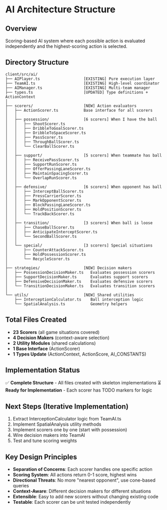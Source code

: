 # AI Architecture Structure

## Overview
Scoring-based AI system where each possible action is evaluated independently and the highest-scoring action is selected.

## Directory Structure

```
client/src/ai/
├── AIPlayer.ts                   [EXISTING] Pure execution layer
├── TeamAI.ts                     [EXISTING] High-level coordinator
├── AIManager.ts                  [EXISTING] Multi-team manager
├── types.ts                      [UPDATED] Type definitions + ActionContext
│
├── scorers/                      [NEW] Action evaluators
│   ├── ActionScorer.ts           Base interface for all scorers
│   │
│   ├── possession/               [6 scorers] When I have the ball
│   │   ├── ShootScorer.ts
│   │   ├── DribbleToGoalScorer.ts
│   │   ├── DribbleToSpaceScorer.ts
│   │   ├── PassScorer.ts
│   │   ├── ThroughBallScorer.ts
│   │   └── ClearBallScorer.ts
│   │
│   ├── support/                  [5 scorers] When teammate has ball
│   │   ├── ReceivePassScorer.ts
│   │   ├── SupportRunScorer.ts
│   │   ├── OfferPassingLaneScorer.ts
│   │   ├── MaintainSpacingScorer.ts
│   │   └── OverlapRunScorer.ts
│   │
│   ├── defensive/                [6 scorers] When opponent has ball
│   │   ├── InterceptBallScorer.ts
│   │   ├── PressCarrierScorer.ts
│   │   ├── MarkOpponentScorer.ts
│   │   ├── BlockPassingLaneScorer.ts
│   │   ├── HoldPositionScorer.ts
│   │   └── TrackBackScorer.ts
│   │
│   ├── transition/               [3 scorers] When ball is loose
│   │   ├── ChaseBallScorer.ts
│   │   ├── AnticipateInterceptScorer.ts
│   │   └── SecondBallScorer.ts
│   │
│   └── special/                  [3 scorers] Special situations
│       ├── CounterAttackScorer.ts
│       ├── HoldPossessionScorer.ts
│       └── RecycleScorer.ts
│
├── strategies/                   [NEW] Decision makers
│   ├── PossessionDecisionMaker.ts   Evaluates possession scorers
│   ├── SupportDecisionMaker.ts      Evaluates support scorers
│   ├── DefensiveDecisionMaker.ts    Evaluates defensive scorers
│   └── TransitionDecisionMaker.ts   Evaluates transition scorers
│
└── utils/                        [NEW] Shared utilities
    ├── InterceptionCalculator.ts    Ball interception logic
    └── SpatialAnalysis.ts           Geometry helpers
```

## Total Files Created
- **23 Scorers** (all game situations covered)
- **4 Decision Makers** (context-aware selection)
- **2 Utility Modules** (shared calculations)
- **1 Base Interface** (ActionScorer)
- **1 Types Update** (ActionContext, ActionScore, AI_CONSTANTS)

## Implementation Status
✅ **Complete Structure** - All files created with skeleton implementations
⏳ **Ready for Implementation** - Each scorer has TODO markers for logic

## Next Steps (Iterative Implementation)
1. Extract InterceptionCalculator logic from TeamAI.ts
2. Implement SpatialAnalysis utility methods
3. Implement scorers one by one (start with possession)
4. Wire decision makers into TeamAI
5. Test and tune scoring weights

## Key Design Principles
- **Separation of Concerns**: Each scorer handles one specific action
- **Scoring System**: All actions return 0-1 score, highest wins
- **Directional Threats**: No more "nearest opponent", use cone-based queries
- **Context-Aware**: Different decision makers for different situations
- **Extensible**: Easy to add new scorers without changing existing code
- **Testable**: Each scorer can be unit tested independently
